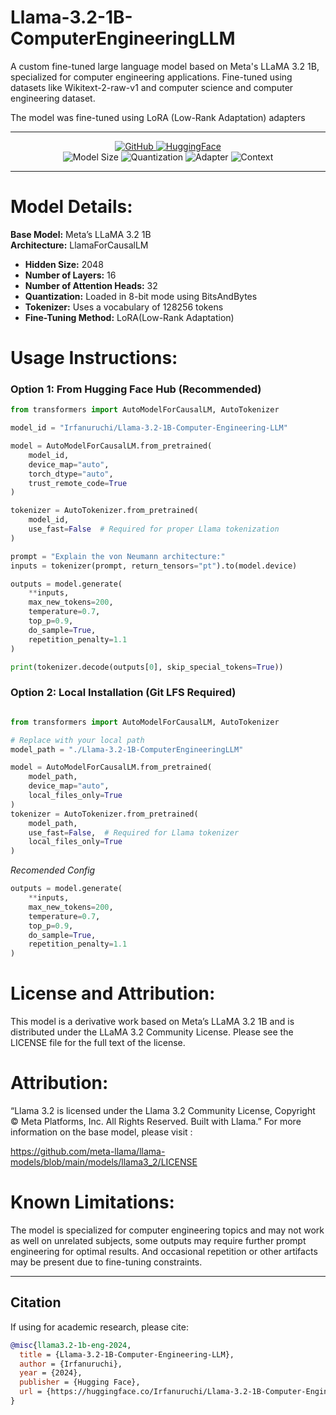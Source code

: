 # Llama-3.2-1B-ComputerEngineeringLLM
A custom fine-tuned large language model based on Meta's LLaMA 3.2 1B, specialized for computer engineering applications. Fine-tuned using datasets like Wikitext-2-raw-v1 and computer science and computer engineering dataset.

The model was fine-tuned using LoRA (Low-Rank Adaptation) adapters

---

<div align="center">
  <a href="https://github.com/IrfanUruchi/Llama-3.2-1B-ComputerEngineeringLLM">
    <img src="https://img.shields.io/badge/🔗_GitHub-Repo-181717?style=for-the-badge&logo=github" alt="GitHub">
  </a>
  <a href="https://huggingface.co/Irfanuruchi/Llama-3.2-1B-Computer-Engineering-LLM">
    <img src="https://img.shields.io/badge/🤗_HuggingFace-Model_Repo-FFD21F?style=for-the-badge" alt="HuggingFace">
  </a>
  <br>
  <img src="https://img.shields.io/badge/Model_Size-1B_parameters-blue" alt="Model Size">
  <img src="https://img.shields.io/badge/Quantization-8bit-green" alt="Quantization">
  <img src="https://img.shields.io/badge/Adapter-LoRA-orange" alt="Adapter">
  <img src="https://img.shields.io/badge/Context-8k-lightgrey" alt="Context">
</div>

---

# Model Details:

**Base Model:** Meta’s LLaMA 3.2 1B  
**Architecture:** LlamaForCausalLM  
- **Hidden Size:** 2048  
- **Number of Layers:** 16  
- **Number of Attention Heads:** 32
- **Quantization:** Loaded in 8-bit mode using BitsAndBytes  
- **Tokenizer:** Uses a vocabulary of 128256 tokens
- **Fine-Tuning Method:** LoRA(Low-Rank Adaptation)


# Usage Instructions:

### Option 1: From Hugging Face Hub (Recommended)

```python
from transformers import AutoModelForCausalLM, AutoTokenizer

model_id = "Irfanuruchi/Llama-3.2-1B-Computer-Engineering-LLM"

model = AutoModelForCausalLM.from_pretrained(
    model_id,
    device_map="auto",
    torch_dtype="auto", 
    trust_remote_code=True
)

tokenizer = AutoTokenizer.from_pretrained(
    model_id,
    use_fast=False  # Required for proper Llama tokenization
)

prompt = "Explain the von Neumann architecture:"
inputs = tokenizer(prompt, return_tensors="pt").to(model.device)  

outputs = model.generate(
    **inputs,
    max_new_tokens=200,  
    temperature=0.7,     
    top_p=0.9,          
    do_sample=True,   
    repetition_penalty=1.1  
)

print(tokenizer.decode(outputs[0], skip_special_tokens=True))
```

### Option 2: Local Installation (Git LFS Required)


```python

from transformers import AutoModelForCausalLM, AutoTokenizer

# Replace with your local path
model_path = "./Llama-3.2-1B-ComputerEngineeringLLM"  

model = AutoModelForCausalLM.from_pretrained(
    model_path,
    device_map="auto",
    local_files_only=True
)
tokenizer = AutoTokenizer.from_pretrained(
    model_path,
    use_fast=False,  # Required for Llama tokenizer
    local_files_only=True
)
```

*Recomended Config*

```python
outputs = model.generate(
    **inputs,
    max_new_tokens=200,
    temperature=0.7, 
    top_p=0.9,     
    do_sample=True,
    repetition_penalty=1.1  
)
```


# License and Attribution:

This model is a derivative work based on Meta’s LLaMA 3.2 1B and is distributed under the LLaMA 3.2 Community License.
Please see the LICENSE file for the full text of the license.


# Attribution:

“Llama 3.2 is licensed under the Llama 3.2 Community License, Copyright © Meta Platforms, Inc. All Rights Reserved. Built with Llama.”
For more information on the base model, please visit :

https://github.com/meta-llama/llama-models/blob/main/models/llama3_2/LICENSE

# Known Limitations:

The model is specialized for computer engineering topics and may not work as well on unrelated subjects, some outputs may require further prompt engineering for optimal results. And occasional repetition or other artifacts may be present due to fine-tuning constraints.


---

## Citation


If using for academic research, please cite:

```bibtex
@misc{llama3.2-1b-eng-2024,
  title = {Llama-3.2-1B-Computer-Engineering-LLM},
  author = {Irfanuruchi},
  year = {2024},
  publisher = {Hugging Face},
  url = {https://huggingface.co/Irfanuruchi/Llama-3.2-1B-Computer-Engineering-LLM},
}
```







